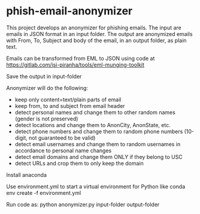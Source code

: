 # phish-email-anonymizer

This project develops an anonymizer for phishing emails. The input are emails in JSON
format in an input folder. The output are anonymized emails with From, To, Subject
and body of the email, in an output folder, as plain text.

Emails can be transformed from EML to JSON using code at
https://gitlab.com/isi-piranha/tools/eml-munging-toolkit

Save the output in input-folder

Anonymizer will do the following:
- keep only content=text/plain parts of email
- keep from, to and subject from email header
- detect personal names and change them to other random names (gender is not preserved)
- detect locations and change them to AnonCity, AnonState, etc.
- detect phone numbers and change them to random phone numbers (10-digit, not guaranteed to be valid)
- detect email usernames and change them to random usernames in accordance to personal name changes
- detect email domains and change them ONLY if they belong to USC
- detect URLs and crop them to only keep the domain

Install anaconda

Use environment.yml to start a virtual environment for Python like conda env create -f environment.yml

Run code as:
    python anonymizer.py input-folder output-folder
